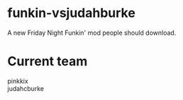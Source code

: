 # funkin-vsjudahburke
A new Friday Night Funkin' mod people should download.

# Current team
pinkkix <br>
judahcburke
